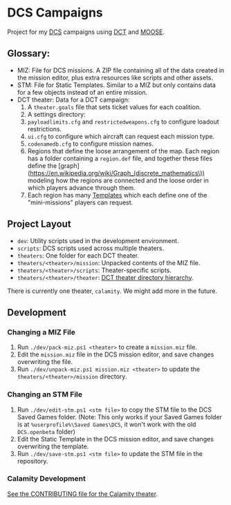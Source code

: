 # DCS Campaigns

Project for my [DCS](https://www.digitalcombatsimulator.com) campaigns using [DCT](https://github.com/jtoppins/dct) and [MOOSE](https://github.com/FlightControl-Master/MOOSE).

## Glossary:

- MIZ: File for DCS missions. A ZIP file containing all of the data created in the mission editor, plus extra resources like scripts and other assets.
- STM: File for Static Templates. Similar to a MIZ but only contains data for a few objects instead of an entire mission.
- DCT theater: Data for a DCT campaign:
  1. A `theater.goals` file that sets ticket values for each coalition.
  1. A settings directory:
    1. `payloadlimits.cfg` and `restrictedweapons.cfg` to configure loadout restrictions.
    1. `ui.cfg` to configure which aircraft can request each mission type.
    1. `codenamedb.cfg` to configure mission names.
  1. Regions that define the loose arrangement of the map. Each region has a folder containing a `region.def` file, and together these files define the [graph](https://en.wikipedia.org/wiki/Graph_(discrete_mathematics\)) modeling how the regions are connected and the loose order in which players advance through them.
  1. Each region has many [Templates](https://jtoppins.github.io/dct/designer.html#templates) which each define one of the "mini-missions" players can request.

## Project Layout

- `dev`: Utility scripts used in the development environment.
- `scripts`: DCS scripts used across multiple theaters.
- `theaters`: One folder for each DCT theater.
- `theaters/<theater>/mission`: Unpacked contents of the MIZ file.
- `theaters/<theater>/scripts`: Theater-specific scripts.
- `theaters/<theater>/theater`: [DCT theater directory hierarchy](https://jtoppins.github.io/dct/designer.html#theater).

There is currently one theater, `calamity`. We might add more in the future.

## Development

### Changing a MIZ File

1. Run `./dev/pack-miz.ps1 <theater>` to create a `mission.miz` file.
1. Edit the `mission.miz` file in the DCS mission editor, and save changes overwriting the file.
1. Run `./dev/unpack-miz.ps1 mission.miz <theater>` to update the `theaters/<theater>/mission` directory.

### Changing an STM File

1. Run `./dev/edit-stm.ps1 <stm file>` to copy the STM file to the DCS Saved Games folder. (Note: This only works if your Saved Games folder is at `%userprofile%\Saved Games\DCS`, it won't work with the old `DCS.openbeta` folder)
1. Edit the Static Template in the DCS mission editor, and save changes overwriting the template.
1. Run `./dev/save-stm.ps1 <stm file>` to update the STM file in the repository.

### Calamity Development

[See the CONTRIBUTING file for the Calamity theater](theaters/calamity/CONTRIBUTING.md).
